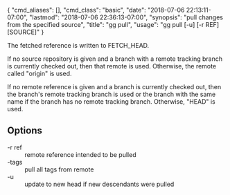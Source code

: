{
    "cmd_aliases": [],
    "cmd_class": "basic",
    "date": "2018-07-06 22:13:11-07:00",
    "lastmod": "2018-07-06 22:36:13-07:00",
    "synopsis": "pull changes from the specified source",
    "title": "gg pull",
    "usage": "gg pull [-u] [-r REF] [SOURCE]"
}

The fetched reference is written to FETCH_HEAD.

If no source repository is given and a branch with a remote tracking
branch is currently checked out, then that remote is used. Otherwise,
the remote called "origin" is used.

If no remote reference is given and a branch is currently checked out,
then the branch's remote tracking branch is used or the branch with
the same name if the branch has no remote tracking branch. Otherwise,
"HEAD" is used.

## Options

<dl class="flag_list">
	<dt>-r ref</dt>
	<dd>remote reference intended to be pulled</dd>
	<dt>-tags</dt>
	<dd>pull all tags from remote</dd>
	<dt>-u</dt>
	<dd>update to new head if new descendants were pulled</dd>
</dl>
